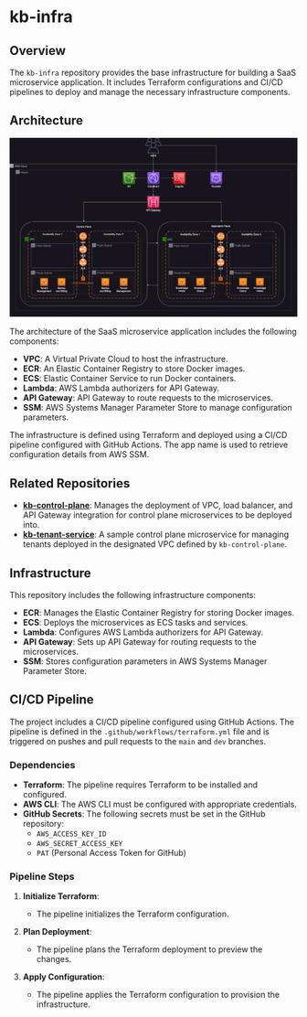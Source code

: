 # kb-infra

## Overview

The `kb-infra` repository provides the base infrastructure for building a SaaS microservice application. It includes Terraform configurations and CI/CD pipelines to deploy and manage the necessary infrastructure components.

## Architecture

![Architecture Diagram](./assets/ArchDiagram.png)

The architecture of the SaaS microservice application includes the following components:

- **VPC**: A Virtual Private Cloud to host the infrastructure.
- **ECR**: An Elastic Container Registry to store Docker images.
- **ECS**: Elastic Container Service to run Docker containers.
- **Lambda**: AWS Lambda authorizers for API Gateway.
- **API Gateway**: API Gateway to route requests to the microservices.
- **SSM**: AWS Systems Manager Parameter Store to manage configuration parameters.

The infrastructure is defined using Terraform and deployed using a CI/CD pipeline configured with GitHub Actions. The app name is used to retrieve configuration details from AWS SSM.

## Related Repositories

- **[kb-control-plane](https://github.com/Franco-Technologies/kb-control-plane)**: Manages the deployment of VPC, load balancer, and API Gateway integration for control plane microservices to be deployed into.
- **[kb-tenant-service](https://github.com/Franco-Technologies/kb-tenant-service)**: A sample control plane microservice for managing tenants deployed in the designated VPC defined by `kb-control-plane`.

## Infrastructure

This repository includes the following infrastructure components:

- **ECR**: Manages the Elastic Container Registry for storing Docker images.
- **ECS**: Deploys the microservices as ECS tasks and services.
- **Lambda**: Configures AWS Lambda authorizers for API Gateway.
- **API Gateway**: Sets up API Gateway for routing requests to the microservices.
- **SSM**: Stores configuration parameters in AWS Systems Manager Parameter Store.

## CI/CD Pipeline

The project includes a CI/CD pipeline configured using GitHub Actions. The pipeline is defined in the `.github/workflows/terraform.yml` file and is triggered on pushes and pull requests to the `main` and `dev` branches.

### Dependencies

- **Terraform**: The pipeline requires Terraform to be installed and configured.
- **AWS CLI**: The AWS CLI must be configured with appropriate credentials.
- **GitHub Secrets**: The following secrets must be set in the GitHub repository:
  - `AWS_ACCESS_KEY_ID`
  - `AWS_SECRET_ACCESS_KEY`
  - `PAT` (Personal Access Token for GitHub)

### Pipeline Steps

1. **Initialize Terraform**:

   - The pipeline initializes the Terraform configuration.

2. **Plan Deployment**:

   - The pipeline plans the Terraform deployment to preview the changes.

3. **Apply Configuration**:
   - The pipeline applies the Terraform configuration to provision the infrastructure.
